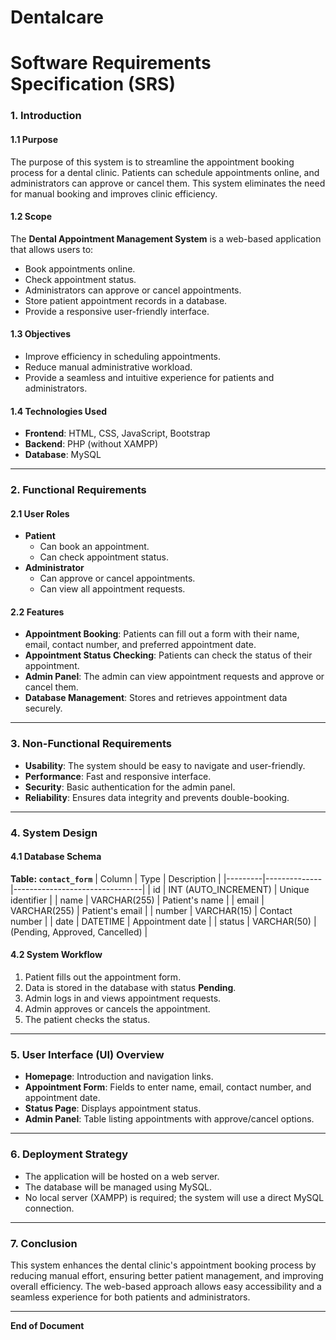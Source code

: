 # Dentalcare


# Software Requirements Specification (SRS)

### **1. Introduction**
#### **1.1 Purpose**
The purpose of this system is to streamline the appointment booking process for a dental clinic. Patients can schedule appointments online, and administrators can approve or cancel them. This system eliminates the need for manual booking and improves clinic efficiency.

#### **1.2 Scope**
The **Dental Appointment Management System** is a web-based application that allows users to:
- Book appointments online.
- Check appointment status.
- Administrators can approve or cancel appointments.
- Store patient appointment records in a database.
- Provide a responsive user-friendly interface.

#### **1.3 Objectives**
- Improve efficiency in scheduling appointments.
- Reduce manual administrative workload.
- Provide a seamless and intuitive experience for patients and administrators.

#### **1.4 Technologies Used**
- **Frontend**: HTML, CSS, JavaScript, Bootstrap
- **Backend**: PHP (without XAMPP)
- **Database**: MySQL

---

### **2. Functional Requirements**
#### **2.1 User Roles**
- **Patient**
  - Can book an appointment.
  - Can check appointment status.
- **Administrator**
  - Can approve or cancel appointments.
  - Can view all appointment requests.

#### **2.2 Features**
- **Appointment Booking**: Patients can fill out a form with their name, email, contact number, and preferred appointment date.
- **Appointment Status Checking**: Patients can check the status of their appointment.
- **Admin Panel**: The admin can view appointment requests and approve or cancel them.
- **Database Management**: Stores and retrieves appointment data securely.

---

### **3. Non-Functional Requirements**
- **Usability**: The system should be easy to navigate and user-friendly.
- **Performance**: Fast and responsive interface.
- **Security**: Basic authentication for the admin panel.
- **Reliability**: Ensures data integrity and prevents double-booking.

---

### **4. System Design**
#### **4.1 Database Schema**
**Table: `contact_form`**
| Column  | Type           | Description                    |
|---------|--------------|--------------------------------|
| id      | INT (AUTO_INCREMENT) | Unique identifier |
| name    | VARCHAR(255)  | Patient's name               |
| email   | VARCHAR(255)  | Patient's email              |
| number  | VARCHAR(15)   | Contact number               |
| date    | DATETIME      | Appointment date             |
| status  | VARCHAR(50)   | (Pending, Approved, Cancelled) |

#### **4.2 System Workflow**
1. Patient fills out the appointment form.
2. Data is stored in the database with status **Pending**.
3. Admin logs in and views appointment requests.
4. Admin approves or cancels the appointment.
5. The patient checks the status.

---

### **5. User Interface (UI) Overview**
- **Homepage**: Introduction and navigation links.
- **Appointment Form**: Fields to enter name, email, contact number, and appointment date.
- **Status Page**: Displays appointment status.
- **Admin Panel**: Table listing appointments with approve/cancel options.

---

### **6. Deployment Strategy**
- The application will be hosted on a web server.
- The database will be managed using MySQL.
- No local server (XAMPP) is required; the system will use a direct MySQL connection.

---

### **7. Conclusion**
This system enhances the dental clinic's appointment booking process by reducing manual effort, ensuring better patient management, and improving overall efficiency. The web-based approach allows easy accessibility and a seamless experience for both patients and administrators.

---

**End of Document**


